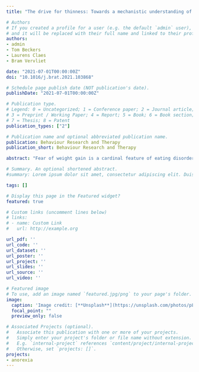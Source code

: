 ```yaml
---
title: "The drive for thinness: Towards a mechanistic understanding of avoidance behaviors in a non-clinical population"

# Authors
# If you created a profile for a user (e.g. the default `admin` user), write the username (folder name) here 
# and it will be replaced with their full name and linked to their profile.
authors:
- admin
- Tom Beckers
- Laurens Claes
- Bram Vervliet

date: "2021-07-01T00:00:00Z"
doi: "10.1016/j.brat.2021.103868"

# Schedule page publish date (NOT publication's date).
publishDate: "2021-07-01T00:00:00Z"

# Publication type.
# Legend: 0 = Uncategorized; 1 = Conference paper; 2 = Journal article;
# 3 = Preprint / Working Paper; 4 = Report; 5 = Book; 6 = Book section;
# 7 = Thesis; 8 = Patent
publication_types: ["2"]

# Publication name and optional abbreviated publication name.
publication: Behaviour Research and Therapy
publication_short: Behaviour Research and Therapy

abstract: "Fear of weight gain is a cardinal feature of eating disorders, including Anorexia Nervosa (AN). This fear motivates behaviors aimed at avoiding weight gain, such as restricting food intake. Of note, avoidance in AN is not confined to food-related items but extends to intense emotional states. Despite the presence of several forms of excessive avoidance in AN, little is known about the mechanisms underpinning avoidance behavior in AN. In the present exploratory study, we investigated whether university students with an elevated desire to avoid weight gain (as measured through self-reported Drive for Thinness, DT) show deficits in generic avoidance learning. Two-hundred and seventy-five female students filled in the Eating Disorder Inventory-II (EDI-II) and performed a food-unrelated avoidance task. Generalized and linear mixed models (GLMM) revealed that students scoring higher on the DT scale of the EDI-II showed more ineffective avoidance, suggesting a tendency for excessive avoidance in at-risk individuals for AN. Similar results might extend to other eating disorders."

# Summary. An optional shortened abstract.
#summary: Lorem ipsum dolor sit amet, consectetur adipiscing elit. Duis posuere tellus ac convallis placerat. Proin tincidunt magna sed ex sollicitudin condimentum.

tags: []

# Display this page in the Featured widget?
featured: true

# Custom links (uncomment lines below)
# links:
# - name: Custom Link
#   url: http://example.org

url_pdf: ''
url_code: ''
url_dataset: ''
url_poster: ''
url_project: ''
url_slides: ''
url_source: ''
url_video: ''

# Featured image
# To use, add an image named `featured.jpg/png` to your page's folder. 
image:
  caption: 'Image credit: [**Unsplash**](https://unsplash.com/photos/pLCdAaMFLTE)'
  focal_point: ""
  preview_only: false

# Associated Projects (optional).
#   Associate this publication with one or more of your projects.
#   Simply enter your project's folder or file name without extension.
#   E.g. `internal-project` references `content/project/internal-project/index.md`.
#   Otherwise, set `projects: []`.
projects:
- anorexia
---
```

